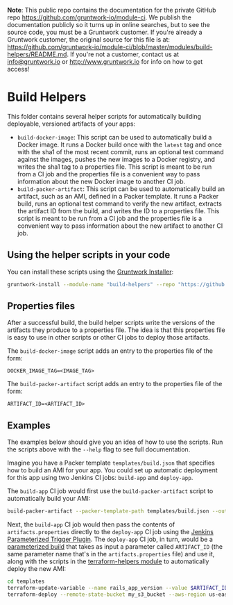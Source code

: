 **Note**: This public repo contains the documentation for the private GitHub repo <https://github.com/gruntwork-io/module-ci>.
We publish the documentation publicly so it turns up in online searches, but to see the source code, you must be a Gruntwork customer.
If you're already a Gruntwork customer, the original source for this file is at: <https://github.com/gruntwork-io/module-ci/blob/master/modules/build-helpers/README.md>.
If you're not a customer, contact us at <info@gruntwork.io> or <http://www.gruntwork.io> for info on how to get access!

# Build Helpers

This folder contains several helper scripts for automatically building deployable, versioned artifacts of your apps:

* `build-docker-image`: This script can be used to automatically build a Docker image. It runs a Docker build once
  with the `latest` tag and once with the sha1 of the most recent commit, runs an optional test command against the
  images, pushes the new images to a Docker registry, and writes the sha1 tag to a properties file. This script is
  meant to be run from a CI job and the properties file is a convenient way to pass information about the new Docker
  image to another CI job.
* `build-packer-artifact`: This script can be used to automatically build an artifact, such as an AMI, defined in a
  Packer template. It runs a Packer build, runs an optional test command to verify the new artifact, extracts the
  artifact ID from the build, and writes the ID to a properties file. This script is meant to be run from a CI job and
  the properties file is a convenient way to pass information about the new artifact to another CI job.

## Using the helper scripts in your code

You can install these scripts using the [Gruntwork Installer](https://github.com/gruntwork-io/gruntwork-installer):

```bash
gruntwork-install --module-name "build-helpers" --repo "https://github.com/gruntwork-io/module-ci" --tag "0.0.1"
```

## Properties files

After a successful build, the build helper scripts write the versions of the artifacts they produce to a properties
file. The idea is that this properties file is easy to use in other scripts or other CI jobs to deploy those artifacts.

The `build-docker-image` script adds an entry to the properties file of the form:

```
DOCKER_IMAGE_TAG=<IMAGE_TAG>
```

The `build-packer-artifact` script adds an entry to the properties file of the form:

```
ARTIFACT_ID=<ARTIFACT_ID>
```

## Examples

The examples below should give you an idea of how to use the scripts. Run the scripts above with the `--help` flag to
see full documentation.

Imagine you have a Packer template `templates/build.json` that specifies how to build an AMI for your app. You could
set up automatic deployment for this app using two Jenkins CI jobs: `build-app` and `deploy-app`.

The `build-app` CI job would first use the `build-packer-artifact` script to automatically build your AMI:

```bash
build-packer-artifact --packer-template-path templates/build.json --output-properties-file artifacts.properties
```

Next, the `build-app` CI job would then pass the contents of `artifacts.properties` directly to the `deploy-app` CI
job using the [Jenkins Parameterized Trigger
Plugin](https://wiki.jenkins-ci.org/display/JENKINS/Parameterized+Trigger+Plugin). The `deploy-app` CI job, in turn,
would be a [parameterized build](https://wiki.jenkins-ci.org/display/JENKINS/Parameterized+Build) that takes as input
a parameter called `ARTIFACT_ID` (the same parameter name that's in the `artifacts.properties` file) and use it, along
with the scripts in the [terraform-helpers module](/modules/terraform-helpers) to automatically deploy the new AMI:

```bash
cd templates
terraform-update-variable --name rails_app_version --value $ARTIFACT_ID
terraform-deploy --remote-state-bucket my_s3_bucket --aws-region us-east-1
```
